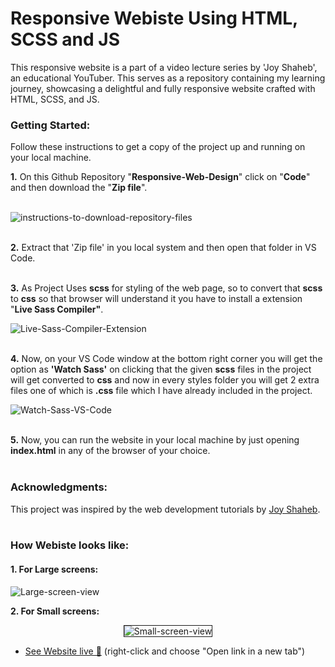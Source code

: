 # Responsive Webiste Using HTML, SCSS and JS
This responsive website is a part of a video lecture series by 'Joy Shaheb', an educational YouTuber. This serves as a repository containing my learning journey, showcasing a delightful and fully responsive website crafted with HTML, SCSS, and JS.

### Getting Started:<br>
Follow these instructions to get a copy of the project up and running on your local machine.

**1.** On this Github Repository "**Responsive-Web-Design**" click on "**Code**" and then download the "**Zip file**".<br><br>

<img src="https://i.ibb.co/mhZKNpf/click-Code.png" alt="instructions-to-download-repository-files" border="0">
<br><br>

**2.** Extract that 'Zip file' in you local system and then open that folder in VS Code.
<br><br>

**3.** As Project Uses **scss** for styling of the web page, so to convert that **scss** to **css** so that browser will understand it
    you have to install a extension "**Live Sass Compiler"**.
    
<img src="https://i.ibb.co/Sw7vXFP/live-sass-extension.png" alt="Live-Sass-Compiler-Extension" border="0">
<br><br>

**4.** Now, on your VS Code window at the bottom right corner you will get the option as **'Watch Sass'** on clicking that the given
    **scss** files in the project will get converted to **css** and now in every styles folder you will get 2 extra files one of which is 
    **.css** file which I have already included in the project.
   
<img src="https://i.ibb.co/hKyRNRs/watch-sass.png" alt="Watch-Sass-VS-Code" border="0">
<br><br>

**5.** Now, you can run the website in your local machine by just opening **index.html** in any of the browser of your choice.
<br><br>

### Acknowledgments:<br>
This project was inspired by the web development tutorials by <a href="https://www.youtube.com/@JoyShaheb" target="_blank">Joy Shaheb</a>.
<br><br>

### How Webiste looks like:
#### 1. For Large screens:
<img src="https://i.ibb.co/h8sCp0K/Large-Screens-1.png" alt="Large-screen-view" border="0">

**2. For Small screens:**<br>
<p align="center">
    <img src="https://i.ibb.co/sH4y29p/Small-screens.png" alt="Small-screen-view" border="1px solid black;">
</p>

- [See Website live 🚀](https://arunnegi-07.github.io/Responsive-Web-Design/) (right-click and choose "Open link in a new tab")


